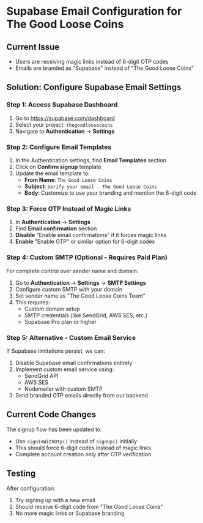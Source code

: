 # Supabase Email Configuration for The Good Loose Coins

## Current Issue
- Users are receiving magic links instead of 6-digit OTP codes
- Emails are branded as "Supabase" instead of "The Good Loose Coins"

## Solution: Configure Supabase Email Settings

### Step 1: Access Supabase Dashboard
1. Go to https://supabase.com/dashboard
2. Select your project: `thegoodloosecoins` 
3. Navigate to **Authentication** → **Settings**

### Step 2: Configure Email Templates
1. In the Authentication settings, find **Email Templates** section
2. Click on **Confirm signup** template
3. Update the email template to:
   - **From Name**: `The Good Loose Coins`
   - **Subject**: `Verify your email - The Good Loose Coins`
   - **Body**: Customize to use your branding and mention the 6-digit code

### Step 3: Force OTP Instead of Magic Links
1. In **Authentication** → **Settings** 
2. Find **Email confirmation** section
3. **Disable** "Enable email confirmations" if it forces magic links
4. **Enable** "Enable OTP" or similar option for 6-digit codes

### Step 4: Custom SMTP (Optional - Requires Paid Plan)
For complete control over sender name and domain:
1. Go to **Authentication** → **Settings** → **SMTP Settings**
2. Configure custom SMTP with your domain
3. Set sender name as "The Good Loose Coins Team"
4. This requires:
   - Custom domain setup
   - SMTP credentials (like SendGrid, AWS SES, etc.)
   - Supabase Pro plan or higher

### Step 5: Alternative - Custom Email Service
If Supabase limitations persist, we can:
1. Disable Supabase email confirmations entirely
2. Implement custom email service using:
   - SendGrid API
   - AWS SES
   - Nodemailer with custom SMTP
3. Send branded OTP emails directly from our backend

## Current Code Changes
The signup flow has been updated to:
- Use `signInWithOtp()` instead of `signUp()` initially
- This should force 6-digit codes instead of magic links  
- Complete account creation only after OTP verification

## Testing
After configuration:
1. Try signing up with a new email
2. Should receive 6-digit code from "The Good Loose Coins"
3. No more magic links or Supabase branding